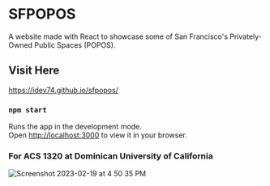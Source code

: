 # SFPOPOS
A website made with React to showcase some of San Francisco's Privately-Owned Public Spaces (POPOS).

## Visit Here
https://idev74.github.io/sfpopos/

### `npm start`

Runs the app in the development mode.\
Open [http://localhost:3000](http://localhost:3000) to view it in your browser.

### For ACS 1320 at Dominican University of California
![Screenshot 2023-02-19 at 4 50 35 PM](https://user-images.githubusercontent.com/77900249/219986344-0b9ed5de-0af9-419f-8969-00fe17e73ef6.png)
